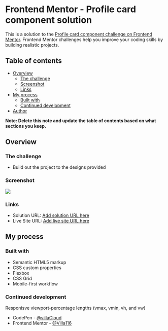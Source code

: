 # Frontend Mentor - Profile card component solution

This is a solution to the [Profile card component challenge on Frontend Mentor](https://www.frontendmentor.io/challenges/profile-card-component-cfArpWshJ). Frontend Mentor challenges help you improve your coding skills by building realistic projects. 

## Table of contents

- [Overview](#overview)
  - [The challenge](#the-challenge)
  - [Screenshot](#screenshot)
  - [Links](#links)
- [My process](#my-process)
  - [Built with](#built-with)
  - [Continued development](#continued-development)
- [Author](#author)

**Note: Delete this note and update the table of contents based on what sections you keep.**

## Overview

### The challenge

- Build out the project to the designs provided

### Screenshot

![](./screenshot.jpg)


### Links

- Solution URL: [Add solution URL here](https://github.com/Villa116/Frontendmentor-Challenges)
- Live Site URL: [Add live site URL here](https://eager-nobel-70d60a.netlify.app/profile-card-component-main/index.html)

## My process

### Built with

- Semantic HTML5 markup
- CSS custom properties
- Flexbox
- CSS Grid
- Mobile-first workflow


### Continued development

Responisve viewport-percentage lengths (vmax, vmin, vh, and vw)


- CodePen - [@villaCloud](https://codepen.io/villaCloud)
- Frontend Mentor - [@Villa116](https://www.frontendmentor.io/profile/Villa116)

